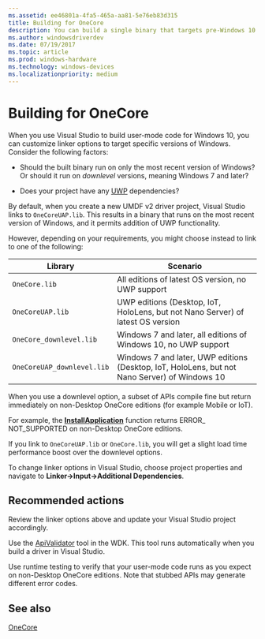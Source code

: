 ```yaml
---
ms.assetid: ee46801a-4fa5-465a-aa81-5e76eb83d315
title: Building for OneCore
description: You can build a single binary that targets pre-Windows 10 and OneCore editions.
ms.author: windowsdriverdev
ms.date: 07/19/2017
ms.topic: article
ms.prod: windows-hardware
ms.technology: windows-devices
ms.localizationpriority: medium
---
```


# Building for OneCore

When you use Visual Studio to build user-mode code for Windows 10, you can customize linker options to target specific versions of Windows.  Consider the following factors:

* Should the built binary run on only the most recent version of Windows?  Or should it run on *downlevel* versions, meaning Windows 7 and later?  

* Does your project have any [UWP](https://docs.microsoft.com/windows/uwp/get-started/whats-a-uwp) dependencies?

By default, when you create a new UMDF v2 driver project, Visual Studio links to `OneCoreUAP.lib`.  This results in a binary that runs on the most recent version of Windows, and it permits addition of UWP functionality.

However, depending on your requirements, you might choose instead to link to one of the following:

|Library|Scenario|
|-|-|
|`OneCore.lib`|All editions of latest OS version, no UWP support|
|`OneCoreUAP.lib`|UWP editions (Desktop, IoT, HoloLens, but not Nano Server) of latest OS version|
|`OneCore_downlevel.lib`|Windows 7 and later, all editions of Windows 10, no UWP support|
|`OneCoreUAP_downlevel.lib`|Windows 7 and later, UWP editions (Desktop, IoT, HoloLens, but not Nano Server) of Windows 10|

When you use a downlevel option, a subset of APIs compile fine but return immediately on non-Desktop OneCore editions (for example Mobile or IoT).

For example, the [**InstallApplication**](https://msdn.microsoft.com/library/aa374307) function returns ERROR_ NOT_SUPPORTED on non-Desktop OneCore editions.

If you link to `OneCoreUAP.lib` or `OneCore.lib`, you will get a slight load time performance boost over the downlevel options.

To change linker options in Visual Studio, choose project properties and navigate to **Linker->Input->Additional Dependencies**.

## Recommended actions

Review the linker options above and update your Visual Studio project accordingly.

Use the [ApiValidator](validating-universal-drivers.md) tool in the WDK.  This tool runs automatically when you build a driver in Visual Studio.

Use runtime testing to verify that your user-mode code runs as you expect on non-Desktop OneCore editions.  Note that stubbed APIs may generate different error codes.

See also
---
[OneCore](https://docs.microsoft.com/windows-hardware/get-started/what-s-new-in-windows)

<!--API BOILERPLATE: Compiles using onecore_downlevel.lib, but always returns ERROR_CALL_NOT_IMPLEMENTED on non-Desktop OneCore editions.-->
